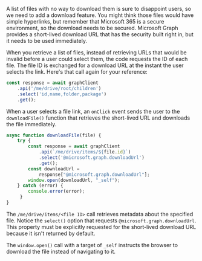 A list of files with no way to download them is sure to disappoint users, so we need to add a download feature. You might think those files would have simple hyperlinks, but remember that Microsoft 365 is a secure environment, so the download needs to be secured. Microsoft Graph provides a short-lived download URL that has the security built right in, but it needs to be used immediately.

When you retrieve a list of files, instead of retrieving URLs that would be invalid before a user could select them, the code requests the ID of each file. The file ID is exchanged for a download URL at the instant the user selects the link. Here's that call again for your reference:

```javascript
const response = await graphClient
    .api('/me/drive/root/children')
    .select('id,name,folder,package')
    .get();
```

When a user selects a file link, an `onClick` event sends the user to the `downloadFile()` function that retrieves the short-lived URL and downloads the file immediately.

```javascript
async function downloadFile(file) {
    try {
        const response = await graphClient
            .api(`/me/drive/items/${file.id}`)
            .select('@microsoft.graph.downloadUrl')
            .get();
        const downloadUrl =
            response["@microsoft.graph.downloadUrl"];
        window.open(downloadUrl, "_self");
    } catch (error) {
        console.error(error);
     }
}
```

The `/me/drive/items/<file ID>` call retrieves metadata about the specified file. Notice the `select()` option that requests `@microsoft.graph.downloadUrl`. This property must be explicitly requested for the short-lived download URL because it isn't returned by default.

The `window.open()` call with a target of `_self` instructs the browser to download the file instead of navigating to it.